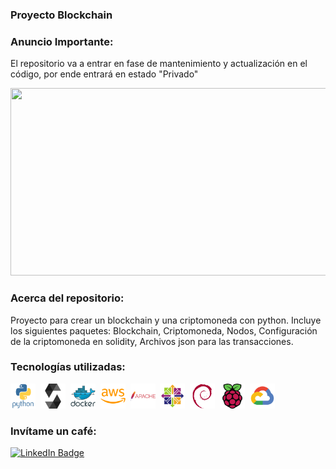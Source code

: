 ### Proyecto Blockchain ###

### Anuncio Importante: ###
El repositorio va a entrar en fase de mantenimiento y actualización en el código, por ende entrará en estado "Privado"

<div>
  <img src="https://www.code-brew.com/wp-content/uploads/2017/12/blockchain_featured.jpeg" width="600" height="300"/>
</div>

### Acerca del repositorio: ###
Proyecto para crear un blockchain y una criptomoneda con python. Incluye los siguientes paquetes: Blockchain, Criptomoneda, Nodos, Configuración de la criptomoneda en solidity, Archivos json para las transacciones.

### Tecnologías utilizadas: ###
<div>
  <img src="https://github.com/devicons/devicon/blob/master/icons/python/python-original-wordmark.svg" title="Python" alt="Python" width="40" height="40"/>&nbsp;
  <img src="https://github.com/devicons/devicon/blob/master/icons/solidity/solidity-original.svg" title="Solidity" alt="Solidity" width="40" height="40"/>&nbsp;
  <img src="https://github.com/devicons/devicon/blob/master/icons/docker/docker-original-wordmark.svg" title="Docker" alt="Docker" width="40" height="40"/>&nbsp;
  <img src="https://github.com/devicons/devicon/blob/master/icons/amazonwebservices/amazonwebservices-plain-wordmark.svg" title="AWS" alt="AWS" width="40" height="40"/>&nbsp;
  <img src="https://github.com/devicons/devicon/blob/master/icons/apache/apache-original-wordmark.svg" title="Apache" alt="Apache" width="40" height="40"/>&nbsp;
  <img src="https://github.com/devicons/devicon/blob/master/icons/centos/centos-original.svg" title="Centos" alt="Centos" width="40" height="40"/>&nbsp;
  <img src="https://github.com/devicons/devicon/blob/master/icons/debian/debian-original.svg" title="Debian" alt="Debian" width="40" height="40"/>&nbsp;
  <img src="https://github.com/devicons/devicon/blob/master/icons/raspberrypi/raspberrypi-original.svg" title="Raspberrypi" alt="Raspberrypi" width="40" height="40"/>&nbsp;
  <img src="https://github.com/devicons/devicon/blob/master/icons/googlecloud/googlecloud-original.svg" title="Googlecloud" alt="Googlecloud" width="40" height="40"/>&nbsp;
</div>

### Invítame un café: ###
<div id="badges">
  <a href="https://www.buymeacoffee.com/elblogden4p5t3r" target="_blank">
    <img src="https://img.shields.io/badge/buymeacoffee-yellow?style=for-the-badge&logo=buymeacoffee&logoColor=white" alt="LinkedIn Badge"/>
  </a>
</div>
